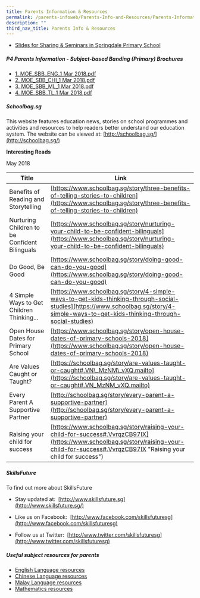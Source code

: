 ```yaml
---
title: Parents Information & Resources
permalink: /parents-infoweb/Parents-Info-and-Resources/Parents-Information-and-Resources/
description: ""
third_nav_title: Parents Info & Resources
---
```

*   [Slides for Sharing & Seminars in Springdale Primary School](/parents-infoweb/Parents-Info-and-Resources/Sharing-Slides-For-Seminars-and-Sharing)  

##### P4 Parents Information - Subject-based Banding (Primary) Brochures

*   [1. MOE_SBB_ENG_1 Mar 2018.pdf](/files/1%20MOE_SBB_ENG_1%20Mar%202018.pdf)
*   [2. MOE_SBB_CHI_1 Mar 2018.pdf](/files/2%20MOE_SBB_CHI_1%20Mar%202018.pdf)
*   [3. MOE_SBB_ML_1 Mar 2018.pdf](/files/3%20MOE_SBB_ML_1%20Mar%202018.pdf)
*   [4. MOE_SBB_TL_1 Mar 2018.pdf](/files/4%20MOE_SBB_TL_1%20Mar%202018.pdf)

##### Schoolbag.sg

This website features education news, stories on school programmes and activities and resources to help readers better understand our education system. The website can be viewed at: [http://schoolbag.sg/](http://schoolbag.sg/)

**Interesting Reads**  

May 2018 



| Title |Link |
| -------- | -------- |
| Benefits of Reading and Storytelling     | [https://www.schoolbag.sg/story/three-benefits-of-telling-stories-to-children](https://www.schoolbag.sg/story/three-benefits-of-telling-stories-to-children)     |
|Nurturing Children to be Confident Bilinguals| [https://www.schoolbag.sg/story/nurturing-your-child-to-be-confident-bilinguals](https://www.schoolbag.sg/story/nurturing-your-child-to-be-confident-bilinguals)
|Do Good, Be Good|[https://www.schoolbag.sg/story/doing-good-can-do-you-good](https://www.schoolbag.sg/story/doing-good-can-do-you-good)
|4 Simple Ways to Get Children Thinking... | [https://www.schoolbag.sg/story/4-simple-ways-to-get-kids-thinking-through-social-studies](https://www.schoolbag.sg/story/4-simple-ways-to-get-kids-thinking-through-social-studies)
|Open House Dates for Primary School|[https://www.schoolbag.sg/story/open-house-dates-of-primary-schools-2018](https://www.schoolbag.sg/story/open-house-dates-of-primary-schools-2018)
|Are Values Caught or Taught?|[https://schoolbag.sg/story/are-values-taught-or-caught#.VN\_MzNM\_vXQ.mailto](https://schoolbag.sg/story/are-values-taught-or-caught#.VN_MzNM_vXQ.mailto)
|Every Parent A Supportive Partner|[http://schoolbag.sg/story/every-parent-a-supportive-partner](http://schoolbag.sg/story/every-parent-a-supportive-partner)
|Raising your child for success|[https://www.schoolbag.sg/story/raising-your-child-for-success#.VvrqzCB97IX](https://www.schoolbag.sg/story/raising-your-child-for-success#.VvrqzCB97IX "Raising your child for success")



##### SkillsFuture

To find out more about SkillsFuture  

*   Stay updated at:  [http://www.skillsfuture.sg](http://www.skillsfuture.sg/)  
    
*   Like us on Facebook:  [http://www.facebook.com/skillsfuturesg](http://www.facebook.com/skillsfuturesg)  
    
*   Follow us at Twitter:  [http://www.twitter.com/skillsfuturesg](http://www.twitter.com/skillsfuturesg)  
    


##### Useful subject resources for parents

*   [English Language resources](/curriculum/English-Language)
*   [Chinese Language resources](/curriculum/Chinese-Language)
*   [Malay Language resources](/curriculum/Malay-Language)
*   [Mathematics resources](/curriculum/Mathematics)